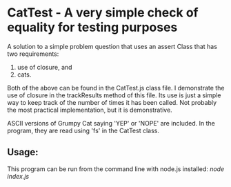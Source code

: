 # CatTest - A very simple check of equality for testing purposes

A solution to a simple problem question that uses an assert Class that has two requirements: 
  1. use of closure, and
  2. cats.
  
Both of the above can be found in the CatTest.js class file. I demonstrate the use of closure in the trackResults method of this file. Its use is just a simple way to keep track of the number of times it has been called. Not probably the most practical implementation, but it is demonstrative.

ASCII versions of Grumpy Cat saying 'YEP' or 'NOPE' are included. In the program, they are read using 'fs' in the CatTest class.

## Usage:

This program can be run from the command line with node.js installed: *node index.js*

